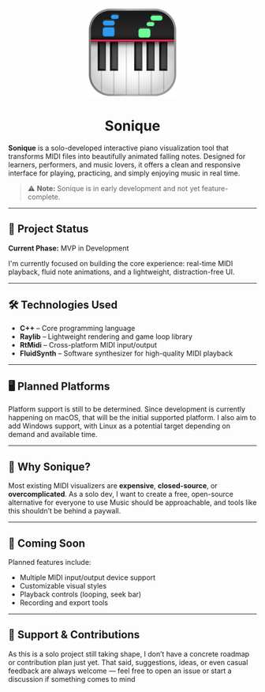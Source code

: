 <p align="center">
  <img src="logo.png" alt="Sonique Logo" width="180"/>
</p>

<h1 align="center">Sonique</h1>

**Sonique** is a solo-developed interactive piano visualization tool that transforms MIDI files into beautifully animated falling notes.
Designed for learners, performers, and music lovers, it offers a clean and responsive interface for playing, practicing, and simply enjoying music in real time.

> ⚠️ **Note:** Sonique is in early development and not yet feature-complete.

---

## 🚧 Project Status

**Current Phase:** MVP in Development

I'm currently focused on building the core experience: real-time MIDI playback, fluid note animations, and a lightweight, distraction-free UI.

---

## 🛠 Technologies Used

* **C++** – Core programming language
* **Raylib** – Lightweight rendering and game loop library
* **RtMidi** – Cross-platform MIDI input/output
* **FluidSynth** – Software synthesizer for high-quality MIDI playback

---

## 🖥 Planned Platforms

Platform support is still to be determined.
Since development is currently happening on macOS, that will be the initial supported platform. I also aim to add Windows support, with Linux as a potential target depending on demand and available time.
  
---

## 🎯 Why Sonique?

Most existing MIDI visualizers are **expensive**, **closed-source**, or **overcomplicated**.
As a solo dev, I want to create a free, open-source alternative for everyone to use
Music should be approachable, and tools like this shouldn’t be behind a paywall.

---

## 🧩 Coming Soon

Planned features include:

* Multiple MIDI input/output device support
* Customizable visual styles
* Playback controls (looping, seek bar)
* Recording and export tools

---

## 🙌 Support & Contributions
As this is a solo project still taking shape, I don’t have a concrete roadmap or contribution plan just yet.
That said, suggestions, ideas, or even casual feedback are always welcome — feel free to open an issue or start a discussion if something comes to mind

